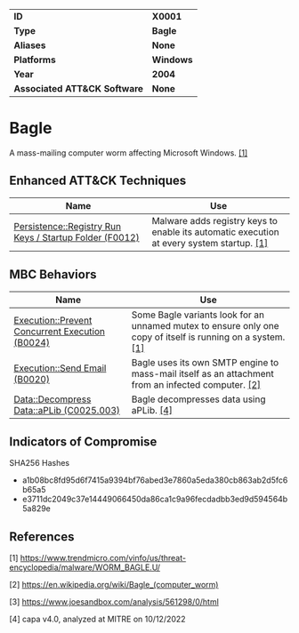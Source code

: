 <table>
<tr>
<td><b>ID</b></td>
<td><b>X0001</b></td>
</tr>
<tr>
<td><b>Type</b></td>
<td><b>Bagle</b></td>
</tr>
<tr>
<td><b>Aliases</b></td>
<td><b>None</b></td>
</tr>
<tr>
<td><b>Platforms</b></td>
<td><b>Windows</b></td>
</tr>
<tr>
<td><b>Year</b></td>
<td><b>2004</b></td>
</tr>
<tr>
<td><b>Associated ATT&CK Software</b></td>
<td><b>None</b></td>
</tr>
</table>


# Bagle

A mass-mailing computer worm affecting Microsoft Windows. [[1]](#1)

## Enhanced ATT&CK Techniques

|Name|Use|
|---|---|
|[Persistence::Registry Run Keys / Startup Folder (F0012)](../persistence/registry-run-keys-startup-folder.md)|Malware adds registry keys to enable its automatic execution at every system startup. [[1]](#1)|

## MBC Behaviors

|Name|Use|
|---|---|
|[Execution::Prevent Concurrent Execution (B0024)](../execution/prevent-concurrent-execution.md)|Some Bagle variants look for an unnamed mutex to ensure only one copy of itself is running on a system. [[1]](#1)|
|[Execution::Send Email (B0020)](../execution/send-email.md)|Bagle uses its own SMTP engine to mass-mail itself as an attachment from an infected computer. [[2]](#2)|
|[Data::Decompress Data::aPLib (C0025.003)](../micro-behaviors/data/decompress-data.md)|Bagle decompresses data using aPLib. [[4]](#4)|

## Indicators of Compromise

SHA256 Hashes
- a1b08bc8fd95d6f7415a9394bf76abed3e7860a5eda380cb863ab2d5fc6b65a5
- e3711dc2049c37e14449066450da86ca1c9a96fecdadbb3ed9d594564b5a829e

## References

<a name="1">[1]</a> https://www.trendmicro.com/vinfo/us/threat-encyclopedia/malware/WORM_BAGLE.U/

<a name="2">[2]</a> https://en.wikipedia.org/wiki/Bagle_(computer_worm)

<a name="3">[3]</a> https://www.joesandbox.com/analysis/561298/0/html

<a name="4">[4]</a> capa v4.0, analyzed at MITRE on 10/12/2022
